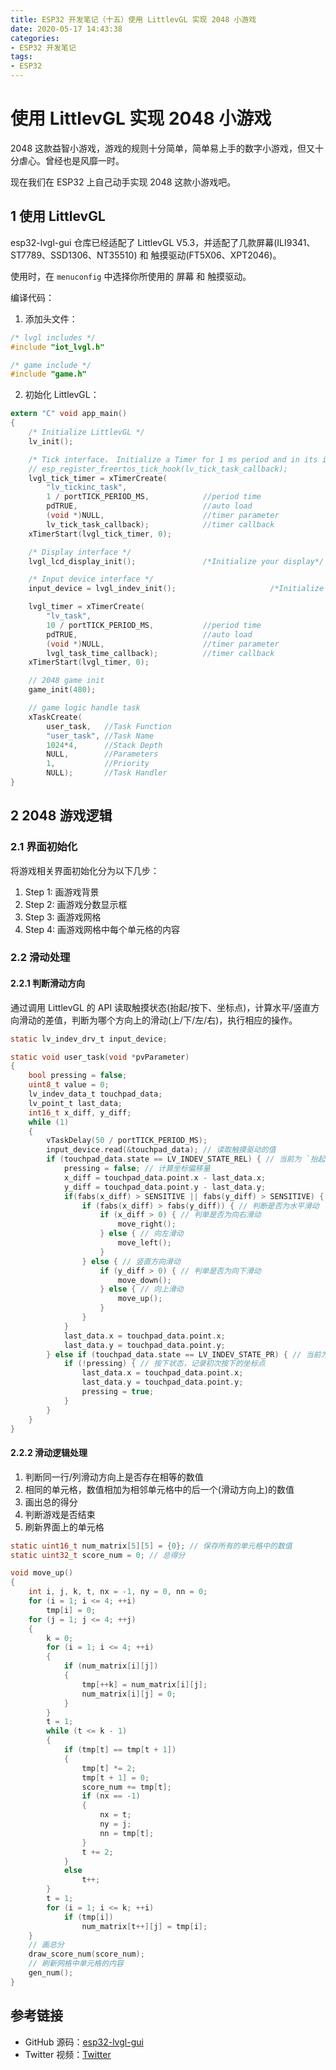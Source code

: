 ```yaml
---
title: ESP32 开发笔记（十五）使用 LittlevGL 实现 2048 小游戏
date: 2020-05-17 14:43:38
categories:
- ESP32 开发笔记
tags:
- ESP32
---
```


# 使用 LittlevGL 实现 2048 小游戏

2048 这款益智小游戏，游戏的规则十分简单，简单易上手的数字小游戏，但又十分虐心。曾经也是风靡一时。

现在我们在 ESP32 上自己动手实现 2048 这款小游戏吧。

<!--more-->

## 1 使用 LittlevGL

esp32-lvgl-gui 仓库已经适配了 LittlevGL V5.3，并适配了几款屏幕(ILI9341、ST7789、SSD1306、NT35510) 和 触摸驱动(FT5X06、XPT2046)。

使用时，在 `menuconfig` 中选择你所使用的 屏幕 和 触摸驱动。

编译代码：

1. 添加头文件：

```c
/* lvgl includes */
#include "iot_lvgl.h"

/* game include */
#include "game.h"
```

2. 初始化 LittlevGL：

```c
extern "C" void app_main()
{
    /* Initialize LittlevGL */
    lv_init();

    /* Tick interface， Initialize a Timer for 1 ms period and in its interrupt call*/
    // esp_register_freertos_tick_hook(lv_tick_task_callback);
    lvgl_tick_timer = xTimerCreate(
        "lv_tickinc_task",
        1 / portTICK_PERIOD_MS,            //period time
        pdTRUE,                            //auto load
        (void *)NULL,                      //timer parameter
        lv_tick_task_callback);            //timer callback
    xTimerStart(lvgl_tick_timer, 0);

    /* Display interface */
    lvgl_lcd_display_init();	           /*Initialize your display*/

    /* Input device interface */
    input_device = lvgl_indev_init();                     /*Initialize your indev*/

    lvgl_timer = xTimerCreate(
        "lv_task",
        10 / portTICK_PERIOD_MS,           //period time
        pdTRUE,                            //auto load
        (void *)NULL,                      //timer parameter
        lvgl_task_time_callback);          //timer callback
    xTimerStart(lvgl_timer, 0);

	// 2048 game init
    game_init(480);

	// game logic handle task
    xTaskCreate(
        user_task,   //Task Function
        "user_task", //Task Name
        1024*4,      //Stack Depth
        NULL,        //Parameters
        1,           //Priority
        NULL);       //Task Handler
}
```

## 2 2048 游戏逻辑

### 2.1 界面初始化

将游戏相关界面初始化分为以下几步：

1. Step 1: 画游戏背景
2. Step 2: 画游戏分数显示框
3. Step 3: 画游戏网格
4. Step 4: 画游戏网格中每个单元格的内容

### 2.2 滑动处理

#### 2.2.1 判断滑动方向

通过调用 LittlevGL 的 API 读取触摸状态(抬起/按下、坐标点)，计算水平/竖直方向滑动的差值，判断为哪个方向上的滑动(上/下/左/右)，执行相应的操作。

```c
static lv_indev_drv_t input_device;

static void user_task(void *pvParameter)
{
    bool pressing = false;
    uint8_t value = 0;
    lv_indev_data_t touchpad_data;
    lv_point_t last_data;
    int16_t x_diff, y_diff;
    while (1)
    {
        vTaskDelay(50 / portTICK_PERIOD_MS);
        input_device.read(&touchpad_data); // 读取触摸驱动的值
        if (touchpad_data.state == LV_INDEV_STATE_REL) { // 当前为 `抬起` 状态
            pressing = false; // 计算坐标偏移量
            x_diff = touchpad_data.point.x - last_data.x;
            y_diff = touchpad_data.point.y - last_data.y;
            if(fabs(x_diff) > SENSITIVE || fabs(y_diff) > SENSITIVE) { // 判断滑动距离是否超过判断阈值
                if (fabs(x_diff) > fabs(y_diff)) { // 判断是否为水平滑动
                    if (x_diff > 0) { // 判单是否为向右滑动
                        move_right();
                    } else { // 向左滑动
                        move_left();
                    }
                } else { // 竖直方向滑动
                    if (y_diff > 0) { // 判单是否为向下滑动
                        move_down();
                    } else { // 向上滑动
                        move_up();
                    }
                }
            }
            last_data.x = touchpad_data.point.x;
            last_data.y = touchpad_data.point.y;
        } else if (touchpad_data.state == LV_INDEV_STATE_PR) { // 当前为 `按下` 状态
            if (!pressing) { // 按下状态，记录初次按下的坐标点
                last_data.x = touchpad_data.point.x;
                last_data.y = touchpad_data.point.y;
                pressing = true;
            }
        }
    }
}
```

#### 2.2.2 滑动逻辑处理

1. 判断同一行/列滑动方向上是否存在相等的数值
2. 相同的单元格，数值相加为相邻单元格中的后一个(滑动方向上)的数值
3. 画出总的得分
4. 判断游戏是否结束
5. 刷新界面上的单元格

```c
static uint16_t num_matrix[5][5] = {0}; // 保存所有的单元格中的数值
static uint32_t score_num = 0; // 总得分

void move_up()
{
    int i, j, k, t, nx = -1, ny = 0, nn = 0;
    for (i = 1; i <= 4; ++i)
        tmp[i] = 0;
    for (j = 1; j <= 4; ++j)
    {
        k = 0;
        for (i = 1; i <= 4; ++i)
        {
            if (num_matrix[i][j])
            {
                tmp[++k] = num_matrix[i][j];
                num_matrix[i][j] = 0;
            }
        }
        t = 1;
        while (t <= k - 1)
        {
            if (tmp[t] == tmp[t + 1])
            {
                tmp[t] *= 2;
                tmp[t + 1] = 0;
                score_num += tmp[t];
                if (nx == -1)
                {
                    nx = t;
                    ny = j;
                    nn = tmp[t];
                }
                t += 2;
            }
            else
                t++;
        }
        t = 1;
        for (i = 1; i <= k; ++i)
            if (tmp[i])
                num_matrix[t++][j] = tmp[i];
    }
    // 画总分
    draw_score_num(score_num);
    // 刷新网格中单元格的内容
    gen_num();
}
```

## 参考链接

 - GitHub 源码：[esp32-lvgl-gui](https://github.com/InfiniteYuan/esp32-lvgl-gui/tree/master/lvgl_2048)
 - Twitter 视频：[Twitter](https://twitter.com/InfiniteYuan/status/1048106496649641985?s=20)
